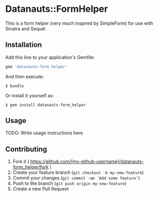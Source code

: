 # Datanauts::FormHelper

This is a form helper (very much inspired by SimpleForm) for use with Sinatra and Sequel

## Installation

Add this line to your application's Gemfile:

```ruby
gem 'datanauts-form_helper'
```

And then execute:

    $ bundle

Or install it yourself as:

    $ gem install datanauts-form_helper

## Usage

TODO: Write usage instructions here

## Contributing

1. Fork it ( https://github.com/[my-github-username]/datanauts-form_helper/fork )
2. Create your feature branch (`git checkout -b my-new-feature`)
3. Commit your changes (`git commit -am 'Add some feature'`)
4. Push to the branch (`git push origin my-new-feature`)
5. Create a new Pull Request
